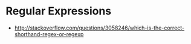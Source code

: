 # Regular Expressions

+ <http://stackoverflow.com/questions/3058246/which-is-the-correct-shorthand-regex-or-regexp>
